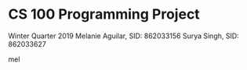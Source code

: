 # CS 100 Programming Project
Winter Quarter 2019
Melanie Aguilar, SID: 862033156
Surya Singh, SID: 862033627

mel
